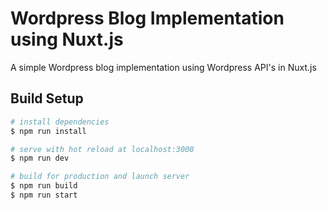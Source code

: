# Wordpress Blog Implementation using Nuxt.js

A simple Wordpress blog implementation using Wordpress API's in Nuxt.js

## Build Setup

```bash
# install dependencies
$ npm run install

# serve with hot reload at localhost:3000
$ npm run dev

# build for production and launch server
$ npm run build
$ npm run start
```
